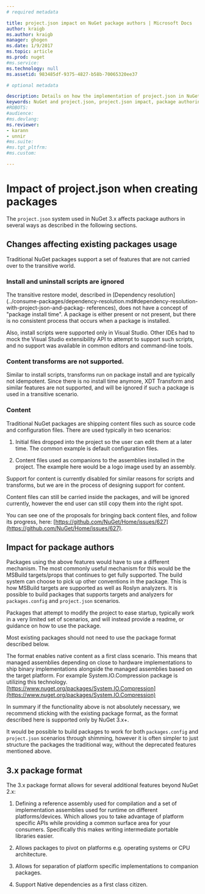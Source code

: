 ```yaml
---
# required metadata

title: project.json impact on NuGet package authors | Microsoft Docs
author: kraigb
ms.author: kraigb
manager: ghogen
ms.date: 1/9/2017
ms.topic: article
ms.prod: nuget
#ms.service:
ms.technology: null
ms.assetid: 983485df-9375-4827-b58b-70065320ee37

# optional metadata

description: Details on how the implementation of project.json in NuGet 3.x affects package authors, such as unsupported features, content, and package format.
keywords: NuGet and project.json, project.json impact, package authoring considerations, project.json features
#ROBOTS:
#audience:
#ms.devlang:
ms.reviewer:
- karann
- unnir
#ms.suite:
#ms.tgt_pltfrm:
#ms.custom:

---
```


# Impact of project.json when creating packages

The `project.json` system used in NuGet 3.x affects package authors in several ways as described in the following sections.

## Changes affecting existing packages usage

Traditional NuGet packages support a set of features that are not carried over to the transitive world.

### Install and uninstall scripts are ignored

The transitive restore model, described in [Dependency resolution](../consume-packages/dependency-resolution.md#dependency-resolution-with-project-json-and-packag- references), does not have a concept of "package install time". A package is either present or not present, but there is no consistent process that occurs when a package is installed.

Also, install scripts were supported only in Visual Studio. Other IDEs had to mock the Visual Studio extensibility API to attempt to support such scripts, and no support was available in common editors and command-line tools.

### Content transforms are not supported.

Similar to install scripts, transforms run on package install and are typically not idempotent. Since there is no install time anymore, XDT Transform and similar features are not supported, and will be ignored if such a package is used in a transitive scenario.


### Content

Traditional NuGet packages are shipping content files such as source code and configuration files. There are used typically in two scenarios:

1. Initial files dropped into the project so the user can edit them at a later time. The common example is default configuration files.

2. Content files used as companions to the assemblies installed in the project. The example here would be a logo image used by an assembly.

Support for content is currently disabled for similar reasons for scripts and transforms, but we are in the process of designing support for content.

Content files can still be carried inside the packages, and will be ignored currently, however the end user can still copy them into the right spot.

You can see one of the proposals for bringing back content files, and follow its progress, here: [https://github.com/NuGet/Home/issues/627](https://github.com/NuGet/Home/issues/627).

## Impact for package authors

Packages using the above features would have to use a different mechanism. The most commonly useful mechanism for this would be the MSBuild targets/props that continues to get fully supported. The build system can choose to pick up other conventions in the package. This is how MSBuild targets are supported as well as Roslyn analyzers. It is possible to build packages that supports targets and analyzers for `packages.config` and `project.json` scenarios.

Packages that attempt to modify the project to ease startup, typically work in a very limited set of scenarios, and will instead provide a readme, or guidance on how to use the package.

Most existing packages should not need to use the package format described below.

The format enables native content as a first class scenario. This means that managed assemblies depending on close to hardware implementations to ship binary implementations alongside the managed assemblies based on the target platform. For example System.IO.Compression package is utilizing this technology. [https://www.nuget.org/packages/System.IO.Compression](https://www.nuget.org/packages/System.IO.Compression)

In summary if the functionality above is not absolutely necessary, we recommend sticking with the existing package format, as the format described here is supported only by NuGet 3.x+.

It would be possible to build packages to work for both `packages.config` and `project.json` scenarios through shimming, however it is often simpler to just structure the packages the traditional way, without the deprecated features mentioned above.


## 3.x package format  ##

The 3.x package format allows for several additional features beyond NuGet 2.x:

1. Defining a reference assembly used for compilation and a set of implementation assemblies used for runtime on different platforms/devices. Which allows you to take advantage of platform specific APIs while providing a common surface area for your consumers. Specifically this makes writing intermediate portable libraries easier.

2. Allows packages to pivot on platforms e.g. operating systems or CPU architecture.

3. Allows for separation of platform specific implementations to companion packages.

4. Support Native dependencies as a first class citizen.
